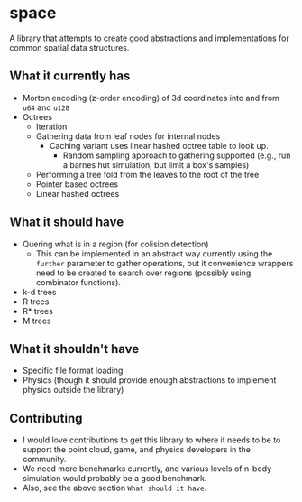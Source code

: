 # space

A library that attempts to create good abstractions and implementations for common spatial data structures.

## What it currently has

- Morton encoding (z-order encoding) of 3d coordinates into and from `u64` and `u128`
- Octrees
  - Iteration
  - Gathering data from leaf nodes for internal nodes
    - Caching variant uses linear hashed octree table to look up.
      - Random sampling approach to gathering supported (e.g., run a barnes hut simulation, but limit a box's samples)
  - Performing a tree fold from the leaves to the root of the tree
  - Pointer based octrees
  - Linear hashed octrees

## What it should have

- Quering what is in a region (for colision detection)
  - This can be implemented in an abstract way currently using the `further` parameter to gather operations, but it
      convenience wrappers need to be created to search over regions (possibly using combinator functions).
- k-d trees
- R trees
- R* trees
- M trees

## What it shouldn't have

- Specific file format loading
- Physics (though it should provide enough abstractions to implement physics outside the library)

## Contributing

- I would love contributions to get this library to where it needs to be to support the point cloud, game,
    and physics developers in the community.
- We need more benchmarks currently, and various levels of n-body simulation would probably be a good benchmark.
- Also, see the above section `What should it have`.
